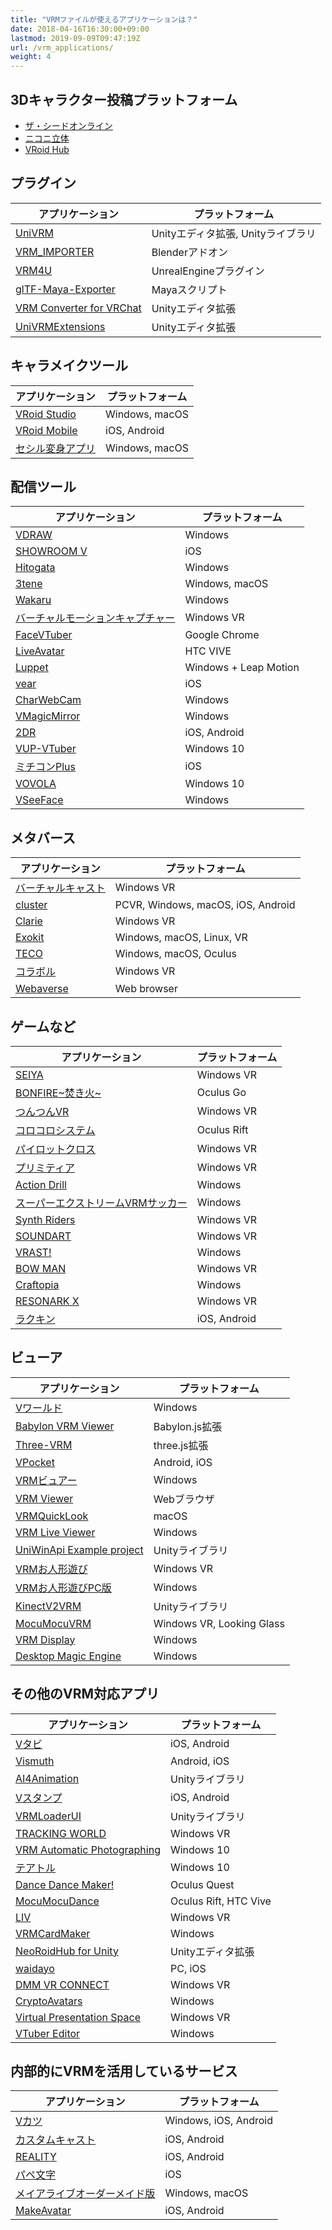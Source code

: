 ```yaml
---
title: "VRMファイルが使えるアプリケーションは？"
date: 2018-04-16T16:30:00+09:00
lastmod: 2019-09-09T09:47:19Z	
url: /vrm_applications/
weight: 4
---
```


##  3Dキャラクター投稿プラットフォーム

* [ザ・シードオンライン](https://seed.online/)
* [ニコニ立体](https://3d.nicovideo.jp/)
* [VRoid Hub](https://hub.vroid.com/)

##  プラグイン

| アプリケーション | プラットフォーム |
|------------------|------------------|
| [UniVRM](https://github.com/vrm-c/UniVRM) | Unityエディタ拡張, Unityライブラリ |
| [VRM_IMPORTER](https://github.com/saturday06/VRM_IMPORTER_for_Blender2_8) | Blenderアドオン |
| [VRM4U](https://github.com/ruyo/VRM4U) | UnrealEngineプラグイン |
| [glTF-Maya-Exporter](https://github.com/kashikacojp/glTF-Maya-Exporter) | Mayaスクリプト |
| [VRM Converter for VRChat](https://pokemori.booth.pm/items/1025226) | Unityエディタ拡張 |
| [UniVRMExtensions](https://pokemori.booth.pm/items/1788660) | Unityエディタ拡張 |

##  キャラメイクツール

| アプリケーション | プラットフォーム |
|------------------|------------------|
| [VRoid Studio](https://vroid.com/studio/) | Windows, macOS |
| [VRoid Mobile](https://vroid.com/mobile/) | iOS, Android |
| [セシル変身アプリ](https://fantia.jp/fanclubs/10552) | Windows, macOS |

##  配信ツール

| アプリケーション | プラットフォーム |
|------------------|------------------|
| [VDRAW](https://sites.google.com/view/vdraw/) | Windows |
| [SHOWROOM V](https://campaign.showroom-live.com/showroom-v/) | iOS |
| [Hitogata](https://sites.google.com/site/vhitogata/) | Windows |
| [3tene](https://3tene.com/) | Windows, macOS |
| [Wakaru](https://store.steampowered.com/app/870820/Wakaru_ver_beta/) | Windows |
| [バーチャルモーションキャプチャー](https://sh-akira.github.io/VirtualMotionCapture/) | Windows VR |
| [FaceVTuber](https://facevtuber.com/) | Google Chrome |
| [LiveAvatar](https://github.com/m2wasabi/LiveAvatar) | HTC VIVE |
| [Luppet](https://luppet.appspot.com/) | Windows + Leap Motion |
| [vear](https://apps.apple.com/jp/app/vear/id1490697369) | iOS |
| [CharWebCam](https://github.com/xelloss120/CharWebCam) | Windows |
| [VMagicMirror](https://malaybaku.github.io/VMagicMirror/) | Windows |
| [2DR](https://2dr.info/) | iOS, Android |
| [VUP-VTuber](https://store.steampowered.com/app/1207050/VUPVTuber_Maker_Animation_MMDLive2D__facial_capture/) | Windows 10 |
| [ミチコンPlus](https://www.next-system.com/michicon) | iOS |
| [VOVOLA](https://vovola.wixsite.com/website) | Windows 10 |
| [VSeeFace](https://www.vseeface.icu/) | Windows |

##  メタバース

| アプリケーション | プラットフォーム |
|------------------|------------------|
| [バーチャルキャスト](https://virtualcast.jp/) | Windows VR |
| [cluster](https://cluster.mu/) | PCVR, Windows, macOS, iOS, Android |
| [Clarie](https://biscrat.booth.pm/items/1193414) | Windows VR |
| [Exokit](https://exokit.org/) | Windows, macOS, Linux, VR |
| [TECO](https://teco-vr.com/) | Windows, macOS, Oculus |
| [コラボル](https://brother-pv.booth.pm/items/2016717) | Windows VR |
| [Webaverse](https://webaverse.com/) | Web browser |

##  ゲームなど

| アプリケーション | プラットフォーム |
|------------------|------------------|
| [SEIYA](https://wandv.jp/seiya/) | Windows VR |
| [BONFIRE~焚き火~](https://orenodinner.booth.pm/items/952450) | Oculus Go |
| [つんつんVR](https://store.steampowered.com/app/867090/VR__TSUNTSUN_VR/) | Windows VR |
| [コロコロシステム](https://www.mediaplex.co.jp/korokoro/) | Oculus Rift |
| [パイロットクロス](https://n-mattun.booth.pm/) | Windows VR |
| [プリミティア](https://ootamato.itch.io/primitier) | Windows VR |
| [Action Drill](https://lasmi.booth.pm/items/1615146) | Windows |
| [スーパーエクストリームVRMサッカー](https://unityroom.com/games/hyperdimension-virtual-super-extreme-vrm-soccer) | Windows |
| [Synth Riders](https://store.steampowered.com/app/885000/Synth_Riders/) | Windows VR |
| [SOUNDART](https://store.steampowered.com/app/1144460/SOUNDART/) | Windows VR |
| [VRAST!](https://rc-cobalt.booth.pm/items/1756359) | Windows |
| [BOW MAN](https://bowman.vrlab.dmm.com/ja/) | Windows VR |
| [Craftopia](https://store.steampowered.com/app/1307550/Craftopia/) | Windows |
| [RESONARK X](https://store.steampowered.com/app/1366570/RESONARK_X/) | Windows VR |
| [ラクキン](https://rakugaki-kingdom.com/) | iOS, Android |

##  ビューア

| アプリケーション | プラットフォーム |
|------------------|------------------|
| [Vワールド](https://naby.booth.pm/items/990663) | Windows |
| [Babylon VRM Viewer](https://github.com/virtual-cast/babylon-vrm-loader/) | Babylon.js拡張 |
| [Three-VRM](https://github.com/pixiv/three-vrm/) | three.js拡張 |
| [VPocket](https://booooooh.booth.pm/items/1033823) | Android, iOS |
| [VRMビュアー](https://w.atwiki.jp/beamman/) | Windows |
| [VRM Viewer](https://vrm-viewer.yukimochi.io/) | Webブラウザ |
| [VRMQuickLook](https://github.com/magicien/VRMQuickLook) | macOS |
| [VRM Live Viewer](http://fantom1x.blog130.fc2.com/blog-entry-309.html) | Windows |
| [UniWinApi Example project](https://github.com/kirurobo/UniWinApi) | Unityライブラリ |
| [VRMお人形遊び](https://120byte.booth.pm/items/1099618) | Windows VR |
| [VRMお人形遊びPC版](https://120byte.booth.pm/items/1654585) | Windows |
| [KinectV2VRM](https://github.com/m2wasabi/KinectV2VRM) | Unityライブラリ |
| [MocuMocuVRM](http://www.vrai.jp/vr_mocuvrm.html) | Windows VR, Looking Glass |
| [VRM Display](https://akarimichi.github.io/vrm-display-releases/) | Windows |
| [Desktop Magic Engine](https://store.steampowered.com/app/1096550/Desktop_Magic_Engine/) | Windows |

##  その他のVRM対応アプリ

| アプリケーション | プラットフォーム |
|------------------|------------------|
| [Vタビ](https://app.famitsu.com/gametitle/8356/) | iOS, Android |
| [Vismuth](https://vismuth.com/) | Android, iOS |
| [AI4Animation](https://github.com/t-takasaka/AI4Animation/tree/master/AI4Animation/Assets/Demo/ARKit) | Unityライブラリ |
| [Vスタンプ](https://bnut.jp/vstamp) | iOS, Android |
| [VRMLoaderUI](https://github.com/m2wasabi/VRMLoaderUI) | Unityライブラリ |
| [TRACKING WORLD](http://deatrathias.net/TW/) | Windows VR |
| [VRM Automatic Photographing](https://matsuvr.booth.pm/items/2223918) | Windows 10 |
| [テアトル](https://teator.jp/) | Windows 10 |
| [Dance Dance Maker!](https://novia.itch.io/dance-dance-maker) | Oculus Quest |
| [MocuMocuDance](http://www.vrai.jp/vr_mocu.html) | Oculus Rift, HTC Vive |
| [LIV](https://liv.tv/) | Windows VR |
| [VRMCardMaker](https://booth.pm/ja/items/1808860) | Windows |
| [NeoRoidHub for Unity](https://neoseast-japan.booth.pm/items/2562276) | Unityエディタ拡張 |
| [waidayo](https://booth.pm/ja/items/1779185) | PC, iOS |
| [DMM VR CONNECT](https://connect.vrlab.dmm.com/) | Windows VR |
| [CryptoAvatars](https://cryptoavatars.io/home) | Windows |
| [Virtual Presentation Space](https://eyesout.itch.io/virtual-presentation-space) | Windows VR |
| [VTuber Editor](https://store.steampowered.com/app/1454500/VTuber_Editor/) | Windows |

##  内部的にVRMを活用しているサービス

| アプリケーション | プラットフォーム |
|------------------|------------------|
| [Vカツ](http://vkatsu.jp/) | Windows, iOS, Android |
| [カスタムキャスト](https://customcast.jp/) | iOS, Android |
| [REALITY](https://reality.wrightflyer.net/) | iOS, Android |
| [パペ文字](https://www.puppemoji.com/) | iOS |
| [メイアライブオーダーメイド版](https://materializer.co/lab/mayalive) | Windows, macOS |
| [MakeAvatar](https://gugenka.jp/digital/make_avatar.php) | iOS, Android |
